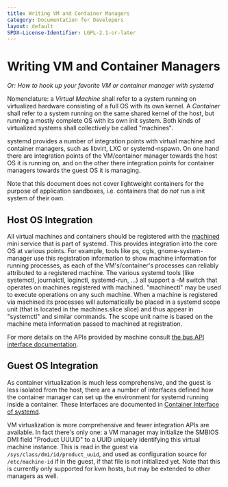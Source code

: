 ```yaml
---
title: Writing VM and Container Managers
category: Documentation for Developers
layout: default
SPDX-License-Identifier: LGPL-2.1-or-later
---
```


# Writing VM and Container Managers

_Or: How to hook up your favorite VM or container manager with systemd_

Nomenclature: a _Virtual Machine_ shall refer to a system running on virtualized hardware consisting of a full OS with its own kernel.
A _Container_ shall refer to a system running on the same shared kernel of the host, but running a mostly complete OS with its own init system.
Both kinds of virtualized systems shall collectively be called "machines".

systemd provides a number of integration points with virtual machine and container managers, such as libvirt, LXC or systemd-nspawn.
On one hand there are integration points of the VM/container manager towards the host OS it is running on, and on the other there integration points for container managers towards the guest OS it is managing.

Note that this document does not cover lightweight containers for the purpose
of application sandboxes, i.e. containers that do _not_ run a init system of
their own.

## Host OS Integration

All virtual machines and containers should be registered with the [machined](https://www.freedesktop.org/software/systemd/man/latest/org.freedesktop.machine1) mini service that is part of systemd. This provides integration into the core OS at various points. For example, tools like ps, cgls, gnome-system-manager use this registration information to show machine information for running processes, as each of the VM's/container's processes can reliably attributed to a registered machine.
The various systemd tools (like systemctl, journalctl, loginctl, systemd-run, ...) all support a -M switch that operates on machines registered with machined.
"machinectl" may be used to execute operations on any such machine.
When a machine is registered via machined its processes will automatically be placed in a systemd scope unit (that is located in the machines.slice slice) and thus appear in "systemctl" and similar commands.
The scope unit name is based on the machine meta information passed to machined at registration.

For more details on the APIs provided by machine consult [the bus API interface documentation](https://www.freedesktop.org/software/systemd/man/latest/org.freedesktop.machine1).

## Guest OS Integration

As container virtualization is much less comprehensive, and the guest is less isolated from the host, there are a number of interfaces defined how the container manager can set up the environment for systemd running inside a container. These Interfaces are documented in [Container Interface of systemd](/CONTAINER_INTERFACE).

VM virtualization is more comprehensive and fewer integration APIs are available.
In fact there's only one: a VM manager may initialize the SMBIOS DMI field "Product UUUID" to a UUID uniquely identifying this virtual machine instance.
This is read in the guest via `/sys/class/dmi/id/product_uuid`, and used as configuration source for `/etc/machine-id` if in the guest, if that file is not initialized yet.
Note that this is currently only supported for kvm hosts, but may be extended to other managers as well.
